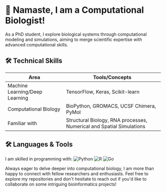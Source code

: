 # 👋 Namaste, I am a Computational Biologist!

As a PhD student, I explore biological systems through computational modeling and simulations, aiming to merge scientific expertise with advanced computational skills.

## 🛠️ Technical Skills

| Area                          | Tools/Concepts                                  |
| ------------------------------|-------------------------------------------------|
| Machine Learning/Deep Learning | TensorFlow, Keras, Scikit-learn                  |
| Computational Biology          | BioPython, GROMACS, UCSF Chimera, PyMol          |
| Familiar with                  | Structural Biology, RNA processes, Numerical and Spatial Simulations |

## 🛠️ Languages & Tools

I am skilled in programming with:
![Python](https://img.shields.io/badge/-Python-3776AB?logo=python&logoColor=white)
![R](https://img.shields.io/badge/-R-276DC3?logo=r&logoColor=white)
![Go](https://img.shields.io/badge/-Go-00ADD8?logo=go&logoColor=white)


Always eager to delve deeper into computational biology, I am more than happy to connect with fellow researchers and enthusiasts. Feel free to explore my repositories and don't hesitate to reach out if you'd like to collaborate on some intriguing bioinformatics projects!

<!--
shashankpritam/shashankpritam is a ✨ special ✨ repository because its `README.md` (this file) appears on your GitHub profile.
You can click the Preview link to take a look at your changes.
-->

